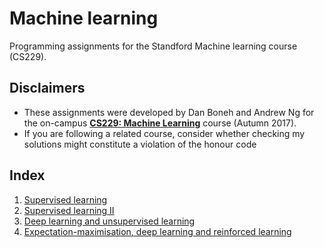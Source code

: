 # Machine learning
Programming assignments for the Standford Machine learning course (CS229).

## Disclaimers
- These assignments were developed by Dan Boneh and Andrew Ng for the on-campus [**CS229: Machine Learning**](http://cs229.stanford.edu) course (Autumn 2017).
- If you are following a related course, consider whether checking my solutions might constitute a violation of the honour code

## Index
1. [Supervised learning](./PSET1)
2. [Supervised learning II](./PSET2)
3. [Deep learning and unsupervised learning](./PSET3)
4. [Expectation-maximisation, deep learning and reinforced learning](./PSET4)
